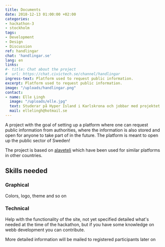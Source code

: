 ```yaml
---
title: Documents
date: 2018-12-13 01:00:00 +02:00
categories:
- hackathon-3
- stockholm
tags:
- Development
- Design
- Discussion
ref: handlingar
chat: 'handlingar.se'
lang: en
links:
#- title: Chat about the project
#  url: https://chat.civictech.se/channel/handlingar
ingress-text: Platform used to request public information.
excerpt: Platform used to request public information.
image: "/uploads/handlingar.png"
contact:
- name: Elle Lingh
  image: "/uploads/elle.jpg"
  text: Studerar på Hyper Island i Karlskrona och jobbar med projektet Handlingar med stöd från Digidem Lab.  
  mail: ellelingh@hotmail.se
---
```

A project with the goal of setting up a platform where one can request public information from authorities, where the information is also stored and open for anyone to take part of in the future. The platform is meant to open up the public sector of Sweden!

The project is based on <a href="https://alaveteli.org">alaveteli</a> which have been used for similar platforms in other countries.

## Skills needed
### Graphical
Colors, logo, theme and so on
### Technical
Help with the functionality of the site, not yet specified detailed what's needed at the time of the hackathon, but if you have some knowledge on webb development you can contribute.

More detailed information will be mailed to registered participants later on
